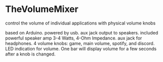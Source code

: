 # TheVolumeMixer
control the volume of individual applications with physical volume knobs

based on Arduino. powered by usb. aux jack output to speakers. included powerful speaker amp 3-4 Watts, 4-Ohm Impedance. aux jack for headphones. 4 volume knobs:  game, main volume, spotify, and discord. LED indication for volume. One bar will display volume for a few seconds after a knob is changed.
